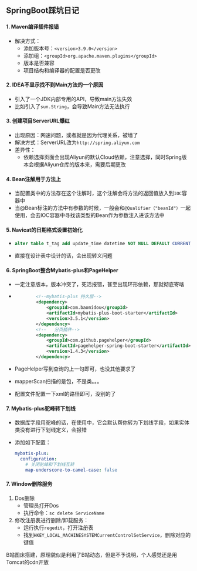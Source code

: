 ## SpringBoot踩坑日记

#### 1. Maven编译插件报错

- 解决方式：
  - 添加版本号：`<version>3.9.0</version>`
  - 添加组：`<groupId>org.apache.maven.plugins</groupId>`
  - 版本是否兼容
  - 项目结构和编译器的配置是否更改

#### 2. IDEA不显示找不到Main方法的一个原因

- 引入了一个JDK内部专用的API，导致main方法失效
- 比如引入了`sun.String`，会导致Main方法无法执行

#### 3. 创建项目ServerURL爆红

- 出现原因：网速问题，或者就是因为代理关系，被墙了
- 解决方式：ServerURL改为`http://spring.aliyun.com`
- 差异性：
  - 依赖选择页面会出现Aliyun的默认Cloud依赖，注意选择，同时Spring版本会根据Aliyun仓库的版本来，需要后期更改

#### 4. Bean注解用于方法上

- 当配置类中的方法存在这个注解时，这个注解会将方法的返回值放入到`IOC`容器中
- 当@Bean标注的方法中有参数的时候，一般会和`@Qualifier（"beanId"）`一起使用，会去IOC容器中寻找该类型的Bean作为参数注入进该方法中

#### 5. Navicat的日期格式设置初始化

- ```sql
  alter table t_tag add update_time datetime NOT NULL DEFAULT CURRENT_TIMESTAMP
  ```

- 直接在设计表中设计的话，会出现转义问题

#### 6. SpringBoot整合Mybatis-plus和PageHelper

- 一定注意版本，版本冲突了，死活报错，甚至出现环形依赖，那就彻底寄咯

- ```xml
          <!--mybatis-plus 持久层-->
          <dependency>
              <groupId>com.baomidou</groupId>
              <artifactId>mybatis-plus-boot-starter</artifactId>
              <version>3.5.1</version>
          </dependency>
          <!--   分页插件-->
          <dependency>
              <groupId>com.github.pagehelper</groupId>
              <artifactId>pagehelper-spring-boot-starter</artifactId>
              <version>1.4.3</version>
          </dependency>
  ```

- PageHelper写到查询的上一句即可，也没其他要求了

- mapperScan扫描的是包，不是类。。。

- 配置文件配置一下xml的路径即可，没别的了

#### 7. Mybatis-plus驼峰转下划线

- 数据库字段用驼峰的话，在使用中，它会默认帮你转为下划线字段，如果实体类没有进行下划线定义，会报错

- 添加如下配置：

  ```yaml
  mybatis-plus:
    configuration:
      # 关闭驼峰和下划线互转
      map-underscore-to-camel-case: false
  ```


#### 7. Window删除服务

1. Dos删除
   - 管理员打开Dos
   - 执行命令：`sc delete ServiceName`
2. 修改注册表进行删除/卸载服务：
   - 运行执行`regedit`，打开注册表
   - 找到`HKEY_LOCAL_MACHINESYSTEMCurrentControlSetService`，删除对应的键值













B站图床搭建，原理貌似是利用了B站动态，但是不予说明，个人感觉还是用Tomcat的cdn开放



